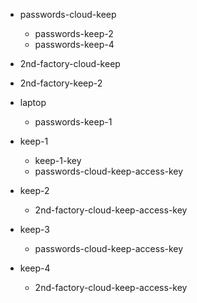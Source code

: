 * passwords-cloud-keep
  * passwords-keep-2
  * passwords-keep-4

* 2nd-factory-cloud-keep
 * 2nd-factory-keep-2

* laptop
  * passwords-keep-1

* keep-1
  * keep-1-key
  * passwords-cloud-keep-access-key

* keep-2
  * 2nd-factory-cloud-keep-access-key

* keep-3
  * passwords-cloud-keep-access-key

* keep-4
  * 2nd-factory-cloud-keep-access-key
